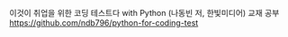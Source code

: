 이것이 취업을 위한 코딩 테스트다 with Python (나동빈 저, 한빛미디어) 교재 공부  
https://github.com/ndb796/python-for-coding-test
